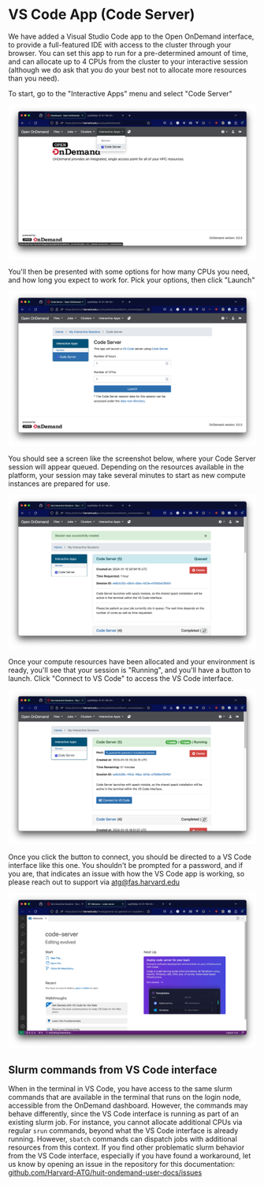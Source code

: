 # VS Code App (Code Server)

We have added a Visual Studio Code app to the Open OnDemand interface, to provide a full-featured IDE with access to the cluster through your browser. You can set this app to run for a pre-determined amount of time, and can allocate up to 4 CPUs from the cluster to your interactive session (although we do ask that you do your best not to allocate more resources than you need).

To start, go to the "Interactive Apps" menu and select "Code Server"

![Screenshot of Open OnDemand interface](images/vscode_1.png)

You'll then be presented with some options for how many CPUs you need, and how long you expect to work for. Pick your options, then click "Launch"

![Screenshot of Open OnDemand interface](images/vscode_2.png)

You should see a screen like the screenshot below, where your Code Server session will appear queued. Depending on the resources available in the platform, your session may take several minutes to start as new compute instances are prepared for use.

![Screenshot of Open OnDemand interface](images/vscode_3.png)

Once your compute resources have been allocated and your environment is ready, you'll see that your session is "Running", and you'll have a button to launch. Click "Connect to VS Code" to access the VS Code interface.

![Screenshot of Open OnDemand interface](images/vscode_4.png)

Once you click the button to connect, you should be directed to a VS Code interface like this one. You shouldn't be prompted for a password, and if you are, that indicates an issue with how the VS Code app is working, so please reach out to support via [atg@fas.harvard.edu](mailto:atg@fas.harvard.edu)

![Screenshot of Open OnDemand interface](images/vscode_5.png)

## Slurm commands from VS Code interface

When in the terminal in VS Code, you have access to the same slurm commands that are available in the terminal that runs on the login node, accessible from the OnDemand dashboard. However, the commands may behave differently, since the VS Code interface is running as part of an existing slurm job. For instance, you cannot allocate additional CPUs via regular `srun` commands, beyond what the VS Code interface is already running. However, `sbatch` commands can dispatch jobs with additional resources from this context. If you find other problematic slurm behavior from the VS Code interface, especially if you have found a workaround, let us know by opening an issue in the repository for this documentation: [github.com/Harvard-ATG/huit-ondemand-user-docs/issues](https://github.com/Harvard-ATG/huit-ondemand-user-docs/issues)
